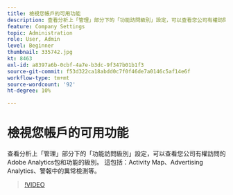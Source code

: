 ```yaml
---
title: 檢視您帳戶的可用功能
description: 查看分析上「管理」部分下的「功能訪問級別」設定，可以查看您公司有權訪問的Adobe Analytics包和功能的級別。 這包括Activity Map、Advertising Analytics、警報中的異常檢測等。
feature: Company Settings
topic: Administration
role: User, Admin
level: Beginner
thumbnail: 335742.jpg
kt: 8463
exl-id: a8397a6b-0cbf-4a7e-b3dc-9f347b01b1f3
source-git-commit: f53d322ca18abdd0c7f0f46de7a0146c5af14e6f
workflow-type: tm+mt
source-wordcount: '92'
ht-degree: 10%

---
```


# 檢視您帳戶的可用功能

查看分析上「管理」部分下的「功能訪問級別」設定，可以查看您公司有權訪問的Adobe Analytics包和功能的級別。 這包括：Activity Map、Advertising Analytics、警報中的異常檢測等。


>[!VIDEO](https://video.tv.adobe.com/v/335742/?quality=12&learn=on)
